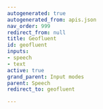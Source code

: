 ```yaml
---
autogenerated: true
autogenerated_from: apis.json
nav_order: 999
redirect_from: null
title: Geofluent
id: geofluent
inputs:
- speech
- text
active: true
grand_parent: Input modes
parent: Speech
redirect_to: geofluent

---
```



